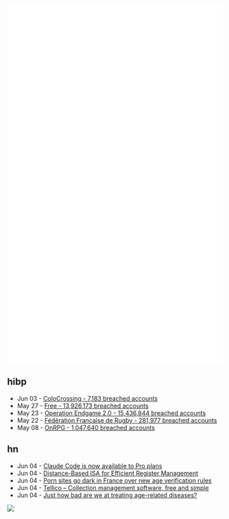 ![Metrics](https://raw.githubusercontent.com/phixion/phixion/master/metrics.svg)

## hibp

<!--
for https://github.com/phixion/phixion/blob/main/.github/workflows/feeds.yml
-->
<!--START_SECTION:haveibeenpwnd-->
- Jun 03 - [ColoCrossing - 7,183 breached accounts](https://haveibeenpwned.com/Breach/ColoCrossing)
- May 27 - [Free - 13,926,173 breached accounts](https://haveibeenpwned.com/Breach/FreeMobile)
- May 23 - [Operation Endgame 2.0 - 15,436,844 breached accounts](https://haveibeenpwned.com/Breach/OperationEndgame2)
- May 22 - [Fédération Francaise de Rugby - 281,977 breached accounts](https://haveibeenpwned.com/Breach/FFR)
- May 08 - [OnRPG - 1,047,640 breached accounts](https://haveibeenpwned.com/Breach/OnRPG)
<!--END_SECTION:haveibeenpwnd-->

## hn

<!--
for https://github.com/phixion/phixion/blob/main/.github/workflows/feeds.yml
-->
<!--START_SECTION:hn-->
- Jun 04 - [Claude Code is now available to Pro plans](https://support.anthropic.com/en/articles/11145838-using-claude-code-with-your-pro-or-max-plan)
- Jun 04 - [Distance-Based ISA for Efficient Register Management](https://www.sigarch.org/distance-based-isa-for-efficient-register-management/)
- Jun 04 - [Porn sites go dark in France over new age verification rules](https://www.rfi.fr/en/france/20250604-porn-sites-go-dark-in-france-over-new-age-verification-rules)
- Jun 04 - [Tellico – Collection management software, free and simple](https://tellico-project.org/)
- Jun 04 - [Just how bad are we at treating age-related diseases?](https://www.ladanuzhna.xyz/writing/just-how-bad-are-we-at-treating-age-related-diseases)
<!--END_SECTION:hn-->

<!--
for https://yhype.me
-->
![](https://hit.yhype.me/github/profile?user_id=13013670)
